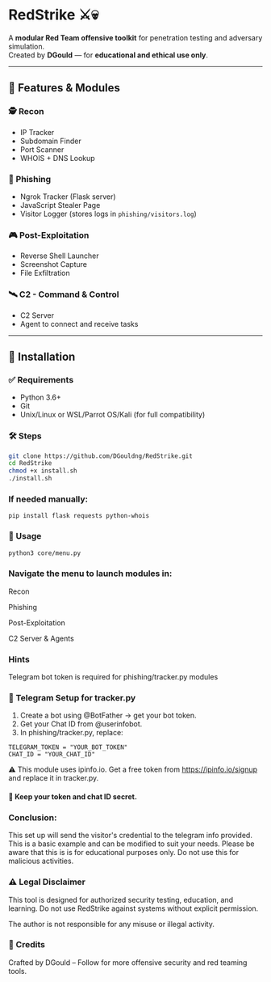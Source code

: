 
# RedStrike ⚔️💀

A **modular Red Team offensive toolkit** for penetration testing and adversary simulation.  
Created by **DGould** — for **educational and ethical use only**.

---

## 🧩 Features & Modules

### 🕵️ Recon
- IP Tracker
- Subdomain Finder
- Port Scanner
- WHOIS + DNS Lookup

### 🎯 Phishing
- Ngrok Tracker (Flask server)
- JavaScript Stealer Page
- Visitor Logger (stores logs in `phishing/visitors.log`)

### 🎮 Post-Exploitation
- Reverse Shell Launcher
- Screenshot Capture
- File Exfiltration

### 🛰️ C2 - Command & Control
- C2 Server
- Agent to connect and receive tasks

---

## 💾 Installation

### ✅ Requirements
- Python 3.6+
- Git
- Unix/Linux or WSL/Parrot OS/Kali (for full compatibility)

### 🛠️ Steps

```bash
git clone https://github.com/DGouldng/RedStrike.git
cd RedStrike
chmod +x install.sh
./install.sh

```
### If needed manually:
```
pip install flask requests python-whois

```
### 🚀 Usage
```bash
python3 core/menu.py
```
### Navigate the menu to launch modules in:

Recon

Phishing

Post-Exploitation

C2 Server & Agents

### Hints

Telegram bot token is required for phishing/tracker.py modules

### 📩 Telegram Setup for tracker.py
1. Create a bot using @BotFather → get your bot token.
2. Get your Chat ID from @userinfobot.
3. In phishing/tracker.py, replace:
```
TELEGRAM_TOKEN = "YOUR_BOT_TOKEN"
CHAT_ID = "YOUR_CHAT_ID"

```
⚠️ This module uses ipinfo.io. Get a free token from https://ipinfo.io/signup and replace it in tracker.py.
#### 🔐 Keep your token and chat ID secret.

### **Conclusion**: 
This set up will send the visitor's credential to the telegram info provided. This is a basic example and can be modified to suit your needs. Please be aware that this is is for educational purposes only. Do not use this for malicious activities.

### ⚠️ Legal Disclaimer
This tool is designed for authorized security testing, education, and learning.
Do not use RedStrike against systems without explicit permission.

The author is not responsible for any misuse or illegal activity.

### 🧠 Credits
Crafted by DGould – Follow for more offensive security and red teaming tools.
